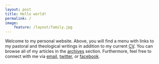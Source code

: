 ```yaml
---
layout: post
title: Hello world!
permalink: /
image: 
    feature: /layout/family.jpg
---
```


Welcome to my personal website. Above, you will find a menu with links to my pastoral and theological writings in addition to my current [CV]({{site.url}}/cv/). You can browse all of my articles in the [archives]({{site.url}}/archives/) section. Furthermore, feel free to connect with me via [email](mailto:{{site.owner.email}}), [twitter](http://twitter.com/{{site.owner.twitter}}/), or [facebook](http://www.facebook.com/{{site.owner.facebook}}/).


